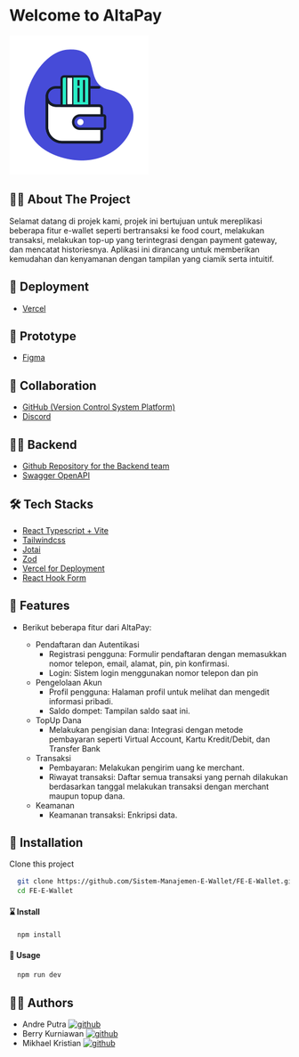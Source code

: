 # Welcome to AltaPay

![App Screenshot](/src/assets/logo/logo.svg)

## 👨‍💻 About The Project

Selamat datang di projek kami, projek ini bertujuan untuk mereplikasi beberapa fitur e-wallet seperti bertransaksi ke food court, melakukan transaksi, melakukan top-up yang terintegrasi dengan payment gateway, dan mencatat historiesnya. Aplikasi ini dirancang untuk memberikan kemudahan dan kenyamanan dengan tampilan yang ciamik serta intuitif.

## 🚀 Deployment

- [Vercel](https://altapay.vercel.app/login/)

## 🎨 Prototype

- [Figma](https://www.figma.com/design/YXwBncVF4lN75jgXaPPh36/AltaPay---Group-1?node-id=5-54&t=tY75bW56ljgovvpj-0)

## 🤝 Collaboration

- [GitHub (Version Control System Platform)](https://github.com/Sistem-Manajemen-E-Wallet)
- [Discord](https://discord.com/)

## 👨‍💻 Backend

- [Github Repository for the Backend team](https://github.com/Sistem-Manajemen-E-Wallet/BE-E-Wallet)
- [Swagger OpenAPI](https://app.swaggerhub.com/apis-docs/EZABINTANGRAMADHAN_1/e-wallet-API/1.0.0#/)

## 🛠️ Tech Stacks

- [React Typescript + Vite](https://vitejs.dev/guide/)
- [Tailwindcss](https://tailwindcss.com/)
- [Jotai](https://jotai.org/)
- [Zod](https://zod.dev/)
- [Vercel for Deployment](https://vercel.com/)
- [React Hook Form](https://react-hook-form.com/)

## 🔮 Features

- Berikut beberapa fitur dari AltaPay:

   - Pendaftaran dan Autentikasi 
      - Registrasi pengguna: Formulir pendaftaran dengan memasukkan nomor telepon, email, alamat, pin, pin konfirmasi. 
      - Login: Sistem login menggunakan nomor telepon dan pin
   - Pengelolaan Akun 
      - Profil pengguna: Halaman profil untuk melihat dan mengedit informasi pribadi. 
      - Saldo dompet: Tampilan saldo saat ini.
   - TopUp Dana 
      - Melakukan pengisian dana: Integrasi dengan metode pembayaran seperti Virtual Account, Kartu Kredit/Debit, dan Transfer Bank
   - Transaksi 
      - Pembayaran: Melakukan pengirim uang ke merchant. 
      - Riwayat transaksi: Daftar semua transaksi yang pernah dilakukan berdasarkan tanggal melakukan transaksi dengan merchant maupun topup dana.
   - Keamanan 
      - Keamanan transaksi: Enkripsi data.

## 🧰 Installation

Clone this project

```bash
  git clone https://github.com/Sistem-Manajemen-E-Wallet/FE-E-Wallet.git
  cd FE-E-Wallet
```

#### ⌛ Install

```bash
  npm install
```

#### 🚀 Usage

```bash
  npm run dev
```

## 👨‍💻 Authors

- Andre Putra
  [![github](https://img.shields.io/badge/github-000000?style=for-the-badge&logo=github&logoColor=white)](https://github.com/andreputra8)
- Berry Kurniawan
  [![github](https://img.shields.io/badge/github-000000?style=for-the-badge&logo=github&logoColor=white)](https://github.com/Berykwn)
- Mikhael Kristian
  [![github](https://img.shields.io/badge/github-000000?style=for-the-badge&logo=github&logoColor=white)](https://github.com/kristianmikhael667)